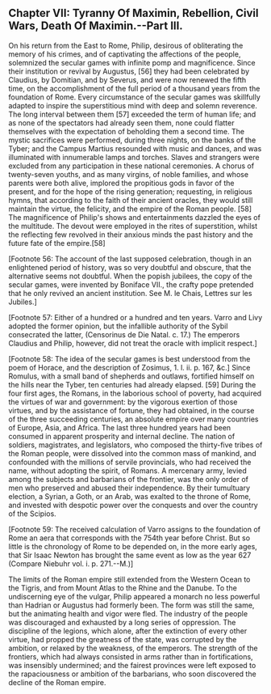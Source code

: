 ## Chapter VII: Tyranny Of Maximin, Rebellion, Civil Wars, Death Of Maximin.--Part III.

On his return from the East to Rome, Philip, desirous of obliterating
the memory of his crimes, and of captivating the affections of
the people, solemnized the secular games with infinite pomp and
magnificence. Since their institution or revival by Augustus, [56] they
had been celebrated by Claudius, by Domitian, and by Severus, and were
now renewed the fifth time, on the accomplishment of the full period of
a thousand years from the foundation of Rome. Every circumstance of the
secular games was skillfully adapted to inspire the superstitious mind
with deep and solemn reverence. The long interval between them [57]
exceeded the term of human life; and as none of the spectators had
already seen them, none could flatter themselves with the expectation
of beholding them a second time. The mystic sacrifices were performed,
during three nights, on the banks of the Tyber; and the Campus Martius
resounded with music and dances, and was illuminated with innumerable
lamps and torches. Slaves and strangers were excluded from any
participation in these national ceremonies. A chorus of twenty-seven
youths, and as many virgins, of noble families, and whose parents were
both alive, implored the propitious gods in favor of the present, and
for the hope of the rising generation; requesting, in religious hymns,
that according to the faith of their ancient oracles, they would still
maintain the virtue, the felicity, and the empire of the Roman people.
[58] The magnificence of Philip's shows and entertainments dazzled
the eyes of the multitude. The devout were employed in the rites of
superstition, whilst the reflecting few revolved in their anxious minds
the past history and the future fate of the empire.[58]

[Footnote 56: The account of the last supposed celebration, though in
an enlightened period of history, was so very doubtful and obscure, that
the alternative seems not doubtful. When the popish jubilees, the copy
of the secular games, were invented by Boniface VII., the crafty pope
pretended that he only revived an ancient institution. See M. le Chais,
Lettres sur les Jubiles.]

[Footnote 57: Either of a hundred or a hundred and ten years. Varro and
Livy adopted the former opinion, but the infallible authority of the
Sybil consecrated the latter, (Censorinus de Die Natal. c. 17.) The
emperors Claudius and Philip, however, did not treat the oracle with
implicit respect.]

[Footnote 58: The idea of the secular games is best understood from the
poem of Horace, and the description of Zosimus, 1. l. ii. p. 167, &c.]
Since Romulus, with a small band of shepherds and outlaws, fortified
himself on the hills near the Tyber, ten centuries had already elapsed.
[59] During the four first ages, the Romans, in the laborious school of
poverty, had acquired the virtues of war and government: by the vigorous
exertion of those virtues, and by the assistance of fortune, they had
obtained, in the course of the three succeeding centuries, an absolute
empire over many countries of Europe, Asia, and Africa. The last three
hundred years had been consumed in apparent prosperity and internal
decline. The nation of soldiers, magistrates, and legislators, who
composed the thirty-five tribes of the Roman people, were dissolved into
the common mass of mankind, and confounded with the millions of servile
provincials, who had received the name, without adopting the spirit, of
Romans. A mercenary army, levied among the subjects and barbarians of
the frontier, was the only order of men who preserved and abused their
independence. By their tumultuary election, a Syrian, a Goth, or an
Arab, was exalted to the throne of Rome, and invested with despotic
power over the conquests and over the country of the Scipios.

[Footnote 59: The received calculation of Varro assigns to the
foundation of Rome an aera that corresponds with the 754th year before
Christ. But so little is the chronology of Rome to be depended on, in
the more early ages, that Sir Isaac Newton has brought the same event as
low as the year 627 (Compare Niebuhr vol. i. p. 271.--M.)]

The limits of the Roman empire still extended from the Western Ocean
to the Tigris, and from Mount Atlas to the Rhine and the Danube. To
the undiscerning eye of the vulgar, Philip appeared a monarch no less
powerful than Hadrian or Augustus had formerly been. The form was still
the same, but the animating health and vigor were fled. The industry of
the people was discouraged and exhausted by a long series of oppression.
The discipline of the legions, which alone, after the extinction
of every other virtue, had propped the greatness of the state, was
corrupted by the ambition, or relaxed by the weakness, of the emperors.
The strength of the frontiers, which had always consisted in arms rather
than in fortifications, was insensibly undermined; and the fairest
provinces were left exposed to the rapaciousness or ambition of the
barbarians, who soon discovered the decline of the Roman empire.





